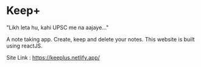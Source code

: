 # Keep+
"Likh leta hu, kahi UPSC me na aajaye..."

A note taking app. Create, keep and delete your notes. This website is built using reactJS.

Site Link : https://keeplus.netlify.app/
